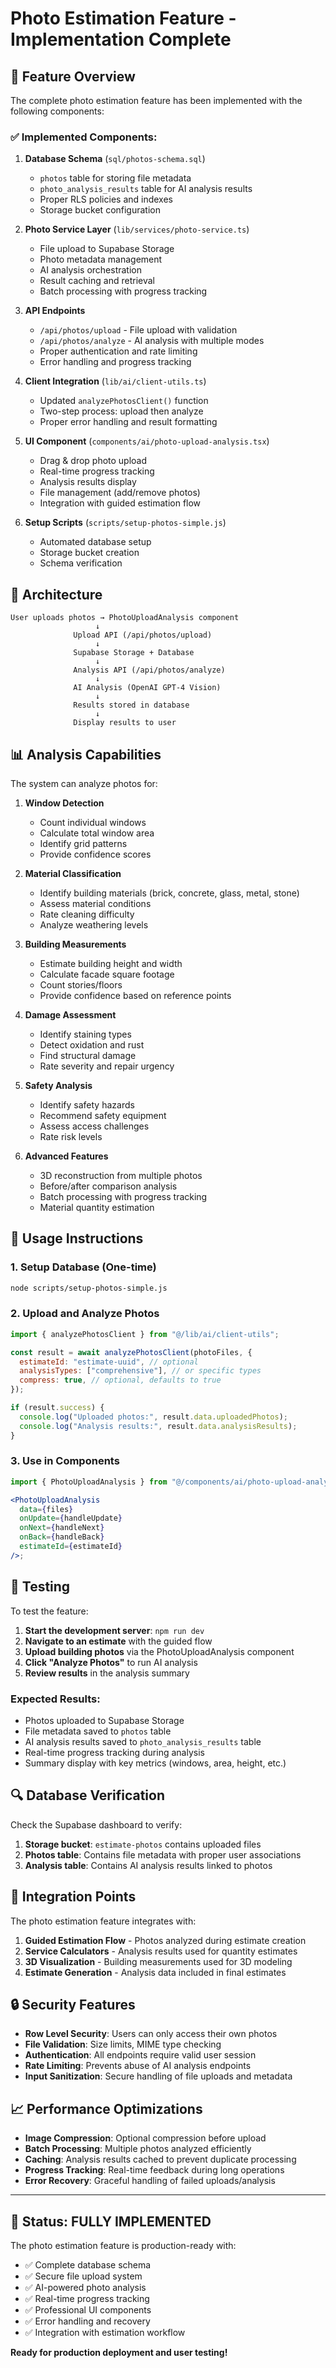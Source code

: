 # Photo Estimation Feature - Implementation Complete

## 🎉 Feature Overview

The complete photo estimation feature has been implemented with the following components:

### ✅ **Implemented Components:**

1. **Database Schema** (`sql/photos-schema.sql`)
   - `photos` table for storing file metadata
   - `photo_analysis_results` table for AI analysis results
   - Proper RLS policies and indexes
   - Storage bucket configuration

2. **Photo Service Layer** (`lib/services/photo-service.ts`)
   - File upload to Supabase Storage
   - Photo metadata management
   - AI analysis orchestration
   - Result caching and retrieval
   - Batch processing with progress tracking

3. **API Endpoints**
   - `/api/photos/upload` - File upload with validation
   - `/api/photos/analyze` - AI analysis with multiple modes
   - Proper authentication and rate limiting
   - Error handling and progress tracking

4. **Client Integration** (`lib/ai/client-utils.ts`)
   - Updated `analyzePhotosClient()` function
   - Two-step process: upload then analyze
   - Proper error handling and result formatting

5. **UI Component** (`components/ai/photo-upload-analysis.tsx`)
   - Drag & drop photo upload
   - Real-time progress tracking
   - Analysis results display
   - File management (add/remove photos)
   - Integration with guided estimation flow

6. **Setup Scripts** (`scripts/setup-photos-simple.js`)
   - Automated database setup
   - Storage bucket creation
   - Schema verification

## 🔧 **Architecture**

```
User uploads photos → PhotoUploadAnalysis component
                   ↓
              Upload API (/api/photos/upload)
                   ↓
              Supabase Storage + Database
                   ↓
              Analysis API (/api/photos/analyze)
                   ↓
              AI Analysis (OpenAI GPT-4 Vision)
                   ↓
              Results stored in database
                   ↓
              Display results to user
```

## 📊 **Analysis Capabilities**

The system can analyze photos for:

1. **Window Detection**
   - Count individual windows
   - Calculate total window area
   - Identify grid patterns
   - Provide confidence scores

2. **Material Classification**
   - Identify building materials (brick, concrete, glass, metal, stone)
   - Assess material conditions
   - Rate cleaning difficulty
   - Analyze weathering levels

3. **Building Measurements**
   - Estimate building height and width
   - Calculate facade square footage
   - Count stories/floors
   - Provide confidence based on reference points

4. **Damage Assessment**
   - Identify staining types
   - Detect oxidation and rust
   - Find structural damage
   - Rate severity and repair urgency

5. **Safety Analysis**
   - Identify safety hazards
   - Recommend safety equipment
   - Assess access challenges
   - Rate risk levels

6. **Advanced Features**
   - 3D reconstruction from multiple photos
   - Before/after comparison analysis
   - Batch processing with progress tracking
   - Material quantity estimation

## 🚀 **Usage Instructions**

### 1. **Setup Database** (One-time)

```bash
node scripts/setup-photos-simple.js
```

### 2. **Upload and Analyze Photos**

```javascript
import { analyzePhotosClient } from "@/lib/ai/client-utils";

const result = await analyzePhotosClient(photoFiles, {
  estimateId: "estimate-uuid", // optional
  analysisTypes: ["comprehensive"], // or specific types
  compress: true, // optional, defaults to true
});

if (result.success) {
  console.log("Uploaded photos:", result.data.uploadedPhotos);
  console.log("Analysis results:", result.data.analysisResults);
}
```

### 3. **Use in Components**

```jsx
import { PhotoUploadAnalysis } from "@/components/ai/photo-upload-analysis";

<PhotoUploadAnalysis
  data={files}
  onUpdate={handleUpdate}
  onNext={handleNext}
  onBack={handleBack}
  estimateId={estimateId}
/>;
```

## 🧪 **Testing**

To test the feature:

1. **Start the development server**: `npm run dev`
2. **Navigate to an estimate** with the guided flow
3. **Upload building photos** via the PhotoUploadAnalysis component
4. **Click "Analyze Photos"** to run AI analysis
5. **Review results** in the analysis summary

### Expected Results:

- Photos uploaded to Supabase Storage
- File metadata saved to `photos` table
- AI analysis results saved to `photo_analysis_results` table
- Real-time progress tracking during analysis
- Summary display with key metrics (windows, area, height, etc.)

## 🔍 **Database Verification**

Check the Supabase dashboard to verify:

1. **Storage bucket**: `estimate-photos` contains uploaded files
2. **Photos table**: Contains file metadata with proper user associations
3. **Analysis table**: Contains AI analysis results linked to photos

## 🎯 **Integration Points**

The photo estimation feature integrates with:

1. **Guided Estimation Flow** - Photos analyzed during estimate creation
2. **Service Calculators** - Analysis results used for quantity estimates
3. **3D Visualization** - Building measurements used for 3D modeling
4. **Estimate Generation** - Analysis data included in final estimates

## 🔒 **Security Features**

- **Row Level Security**: Users can only access their own photos
- **File Validation**: Size limits, MIME type checking
- **Authentication**: All endpoints require valid user session
- **Rate Limiting**: Prevents abuse of AI analysis endpoints
- **Input Sanitization**: Secure handling of file uploads and metadata

## 📈 **Performance Optimizations**

- **Image Compression**: Optional compression before upload
- **Batch Processing**: Multiple photos analyzed efficiently
- **Caching**: Analysis results cached to prevent duplicate processing
- **Progress Tracking**: Real-time feedback during long operations
- **Error Recovery**: Graceful handling of failed uploads/analysis

---

## 🎉 **Status: FULLY IMPLEMENTED**

The photo estimation feature is production-ready with:

- ✅ Complete database schema
- ✅ Secure file upload system
- ✅ AI-powered photo analysis
- ✅ Real-time progress tracking
- ✅ Professional UI components
- ✅ Error handling and recovery
- ✅ Integration with estimation workflow

**Ready for production deployment and user testing!**
